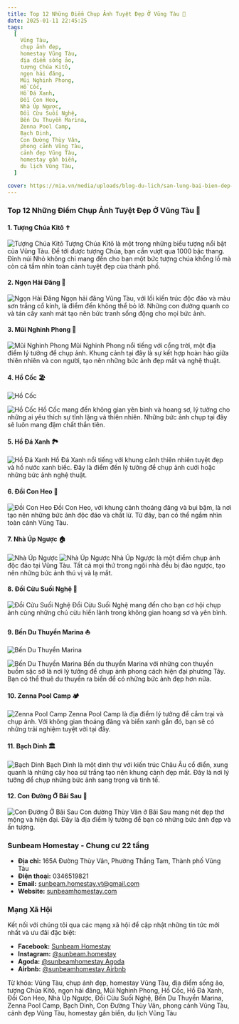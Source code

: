 ```yaml
---
title: Top 12 Những Điểm Chụp Ảnh Tuyệt Đẹp Ở Vũng Tàu 📸
date: 2025-01-11 22:45:25
tags:
  [
    Vũng Tàu,
    chụp ảnh đẹp,
    homestay Vũng Tàu,
    địa điểm sống ảo,
    tượng Chúa Kitô,
    ngọn hải đăng,
    Mũi Nghinh Phong,
    Hồ Cốc,
    Hồ Đá Xanh,
    Đồi Con Heo,
    Nhà Úp Ngược,
    Đồi Cừu Suối Nghệ,
    Bến Du Thuyền Marina,
    Zenna Pool Camp,
    Bạch Dinh,
    Con Đường Thùy Vân,
    phong cảnh Vũng Tàu,
    cảnh đẹp Vũng Tàu,
    homestay gần biển,
    du lịch Vũng Tàu,
  ]

cover: https://mia.vn/media/uploads/blog-du-lich/san-lung-bai-bien-dep-o-vung-tau-it-nguoi-biet-den-02-1635564348.jpeg
---
```


### Top 12 Những Điểm Chụp Ảnh Tuyệt Đẹp Ở Vũng Tàu 📸

#### 1. Tượng Chúa Kitô ✝️

![Tượng Chúa Kitô](https://cdn.vntrip.vn/cam-nang/wp-content/uploads/2018/01/1-23.png "Tượng Chúa Kitô")
Tượng Chúa Kitô là một trong những biểu tượng nổi bật của Vũng Tàu. Để tới được tượng Chúa, bạn cần vượt qua 1000 bậc thang. Đỉnh núi Nhỏ không chỉ mang đến cho bạn một bức tượng chúa khổng lồ mà còn cả tầm nhìn toàn cảnh tuyệt đẹp của thành phố.

#### 2. Ngọn Hải Đăng 🏯

![Ngọn Hải Đăng](https://cdn.vntrip.vn/cam-nang/wp-content/uploads/2018/01/6-21.png "Ngọn Hải Đăng")
Ngọn hải đăng Vũng Tàu, với lối kiến trúc độc đáo và màu sơn trắng cổ kính, là điểm đến không thể bỏ lỡ. Những con đường quanh co và tán cây xanh mát tạo nên bức tranh sống động cho mọi bức ảnh.

#### 3. Mũi Nghinh Phong 🌊

![Mũi Nghinh Phong](https://cdn.vntrip.vn/cam-nang/wp-content/uploads/2018/01/20-9.png "Mũi Nghinh Phong")
Mũi Nghinh Phong nổi tiếng với cổng trời, một địa điểm lý tưởng để chụp ảnh. Khung cảnh tại đây là sự kết hợp hoàn hảo giữa thiên nhiên và con người, tạo nên những bức ảnh đẹp mắt và nghệ thuật.

#### 4. Hồ Cốc 🏖️

![Hồ Cốc](https://cdn.vntrip.vn/cam-nang/wp-content/uploads/2018/01/22-9.png "Hồ Cốc")

![Hồ Cốc](https://cdn.vntrip.vn/cam-nang/wp-content/uploads/2018/01/24-5.png "Hồ Cốc")
Hồ Cốc mang đến không gian yên bình và hoang sơ, lý tưởng cho những ai yêu thích sự tĩnh lặng và thiên nhiên. Những bức ảnh chụp tại đây sẽ luôn mang đậm chất thần tiên.

#### 5. Hồ Đá Xanh 🏞️

![Hồ Đá Xanh](https://cdn.vntrip.vn/cam-nang/wp-content/uploads/2018/01/25-5.png "Hồ Đá Xanh")
Hồ Đá Xanh nổi tiếng với khung cảnh thiên nhiên tuyệt đẹp và hồ nước xanh biếc. Đây là điểm đến lý tưởng để chụp ảnh cưới hoặc những bức ảnh nghệ thuật.

#### 6. Đồi Con Heo 🌿

![Đồi Con Heo](https://cdn.vntrip.vn/cam-nang/wp-content/uploads/2018/01/29-3.png "Đồi Con Heo")
Đồi Con Heo, với khung cảnh thoáng đãng và bụi bặm, là nơi tạo nên những bức ảnh độc đáo và chất lừ. Từ đây, bạn có thể ngắm nhìn toàn cảnh Vũng Tàu.

#### 7. Nhà Úp Ngược 🏠

![Nhà Úp Ngược](https://cdn.vntrip.vn/cam-nang/wp-content/uploads/2018/01/37-2.png "Nhà Úp Ngược")
![Nhà Úp Ngược](https://cdn.vntrip.vn/cam-nang/wp-content/uploads/2018/01/40-1.png "Nhà Úp Ngược")
Nhà Úp Ngược là một điểm chụp ảnh độc đáo tại Vũng Tàu. Tất cả mọi thứ trong ngôi nhà đều bị đảo ngược, tạo nên những bức ảnh thú vị và lạ mắt.

#### 8. Đồi Cừu Suối Nghệ 🐑

![Đồi Cừu Suối Nghệ](https://cdn.vntrip.vn/cam-nang/wp-content/uploads/2018/01/42.png "Đồi Cừu Suối Nghệ")
Đồi Cừu Suối Nghệ mang đến cho bạn cơ hội chụp ảnh cùng những chú cừu hiền lành trong không gian hoang sơ và yên bình.

#### 9. Bến Du Thuyền Marina ⛵

![Bến Du Thuyền Marina](https://cdn.vntrip.vn/cam-nang/wp-content/uploads/2018/01/45.png "Bến Du Thuyền Marina")

![Bến Du Thuyền Marina](https://cdn.vntrip.vn/cam-nang/wp-content/uploads/2018/01/47.png "Bến Du Thuyền Marina")
Bến du thuyền Marina với những con thuyền buồm sặc sỡ là nơi lý tưởng để chụp ảnh phong cách hiện đại phương Tây. Bạn có thể thuê du thuyền ra biển để có những bức ảnh đẹp hơn nữa.

#### 10. Zenna Pool Camp 🏕️

![Zenna Pool Camp](https://cdn.vntrip.vn/cam-nang/wp-content/uploads/2018/01/48.png "Zenna Pool Camp")
Zenna Pool Camp là địa điểm lý tưởng để cắm trại và chụp ảnh. Với không gian thoáng đãng và biển xanh gần đó, bạn sẽ có những trải nghiệm tuyệt vời tại đây.

#### 11. Bạch Dinh 🏛️

![Bạch Dinh](https://cdn.vntrip.vn/cam-nang/wp-content/uploads/2018/01/52.png "Bạch Dinh")
Bạch Dinh là một dinh thự với kiến trúc Châu Âu cổ điển, xung quanh là những cây hoa sứ trắng tạo nên khung cảnh đẹp mắt. Đây là nơi lý tưởng để chụp những bức ảnh sang trọng và tinh tế.

#### 12. Con Đường Ở Bãi Sau 🌸

![Con Đường Ở Bãi Sau](https://cdn.vntrip.vn/cam-nang/wp-content/uploads/2018/01/55.png "Con Đường Ở Bãi Sau")
Con đường Thùy Vân ở Bãi Sau mang nét đẹp thơ mộng và hiện đại. Đây là địa điểm lý tưởng để bạn có những bức ảnh đẹp và ấn tượng.

### Sunbeam Homestay - Chung cư 22 tầng

- **Địa chỉ:** 165A Đường Thùy Vân, Phường Thắng Tam, Thành phố Vũng Tàu
- **Điện thoại:** 0346519821
- **Email:** sunbeam.homestay.vt@gmail.com
- **Website:** [sunbeamhomestay.com](http://sunbeamhomestay.com)

### Mạng Xã Hội

Kết nối với chúng tôi qua các mạng xã hội để cập nhật những tin tức mới nhất và ưu đãi đặc biệt:

- **Facebook:** [Sunbeam Homestay](http://www.facebook.com/sunbeamhomestay)
- **Instagram:** [@sunbeam.homestay](https://www.instagram.com/sunbeam.homestay)
- **Agoda:** [@sunbeamhomestay Agoda](https://www.agoda.com/vi-vn/seaview-50m-from-beach-2-bedrooms-bluesea/hotel/vung-tau-vn.html?ds=kJ0zn2gFOIAcm%2FzB)
- **Airbnb:** [@sunbeamhomestay Airbnb](https://airbnb.com/h/sunbeam-homestay)

Từ khóa: Vũng Tàu, chụp ảnh đẹp, homestay Vũng Tàu, địa điểm sống ảo, tượng Chúa Kitô, ngọn hải đăng, Mũi Nghinh Phong, Hồ Cốc, Hồ Đá Xanh, Đồi Con Heo, Nhà Úp Ngược, Đồi Cừu Suối Nghệ, Bến Du Thuyền Marina, Zenna Pool Camp, Bạch Dinh, Con Đường Thùy Vân, phong cảnh Vũng Tàu, cảnh đẹp Vũng Tàu, homestay gần biển, du lịch Vũng Tàu
